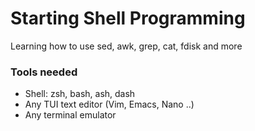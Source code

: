 # Starting Shell Programming
Learning how to use sed, awk, grep, cat, fdisk and more

### Tools needed
- Shell: zsh, bash, ash, dash
- Any TUI text editor (Vim, Emacs, Nano ..)
- Any terminal emulator
